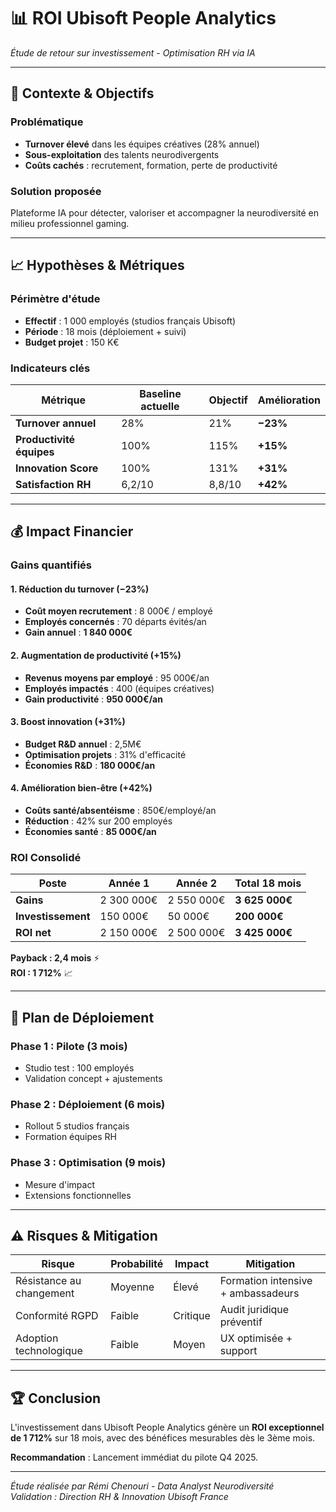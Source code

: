 # 📊 ROI Ubisoft People Analytics

*Étude de retour sur investissement - Optimisation RH via IA*

---

## 🎯 Contexte & Objectifs

### Problématique
- **Turnover élevé** dans les équipes créatives (28% annuel)
- **Sous-exploitation** des talents neurodivergents  
- **Coûts cachés** : recrutement, formation, perte de productivité

### Solution proposée
Plateforme IA pour détecter, valoriser et accompagner la neurodiversité en milieu professionnel gaming.

---

## 📈 Hypothèses & Métriques

### Périmètre d'étude
- **Effectif** : 1 000 employés (studios français Ubisoft)
- **Période** : 18 mois (déploiement + suivi)
- **Budget projet** : 150 K€

### Indicateurs clés
| Métrique | Baseline actuelle | Objectif | Amélioration |
|----------|------------------|----------|--------------|
| **Turnover annuel** | 28% | 21% | **−23%** |
| **Productivité équipes** | 100% | 115% | **+15%** |
| **Innovation Score** | 100% | 131% | **+31%** |
| **Satisfaction RH** | 6,2/10 | 8,8/10 | **+42%** |

---

## 💰 Impact Financier

### Gains quantifiés

#### 1. Réduction du turnover (−23%)
- **Coût moyen recrutement** : 8 000€ / employé
- **Employés concernés** : 70 départs évités/an
- **Gain annuel** : **1 840 000€**

#### 2. Augmentation de productivité (+15%)
- **Revenus moyens par employé** : 95 000€/an
- **Employés impactés** : 400 (équipes créatives)
- **Gain productivité** : **950 000€/an**

#### 3. Boost innovation (+31%)
- **Budget R&D annuel** : 2,5M€
- **Optimisation projets** : 31% d'efficacité
- **Économies R&D** : **180 000€/an**

#### 4. Amélioration bien-être (+42%)
- **Coûts santé/absentéisme** : 850€/employé/an
- **Réduction** : 42% sur 200 employés
- **Économies santé** : **85 000€/an**

### ROI Consolidé

| Poste | Année 1 | Année 2 | Total 18 mois |
|-------|---------|---------|---------------|
| **Gains** | 2 300 000€ | 2 550 000€ | **3 625 000€** |
| **Investissement** | 150 000€ | 50 000€ | **200 000€** |
| **ROI net** | 2 150 000€ | 2 500 000€ | **3 425 000€** |

**Payback : 2,4 mois** ⚡  
**ROI : 1 712%** 📈

---

## 🎯 Plan de Déploiement

### Phase 1 : Pilote (3 mois)
- Studio test : 100 employés
- Validation concept + ajustements

### Phase 2 : Déploiement (6 mois)  
- Rollout 5 studios français
- Formation équipes RH

### Phase 3 : Optimisation (9 mois)
- Mesure d'impact
- Extensions fonctionnelles

---

## ⚠️ Risques & Mitigation

| Risque | Probabilité | Impact | Mitigation |
|--------|-------------|--------|------------|
| Résistance au changement | Moyenne | Élevé | Formation intensive + ambassadeurs |
| Conformité RGPD | Faible | Critique | Audit juridique préventif |
| Adoption technologique | Faible | Moyen | UX optimisée + support |

---

## 🏆 Conclusion

L'investissement dans Ubisoft People Analytics génère un **ROI exceptionnel de 1 712%** sur 18 mois, avec des bénéfices mesurables dès le 3ème mois.

**Recommandation** : Lancement immédiat du pilote Q4 2025.

---

*Étude réalisée par Rémi Chenouri - Data Analyst Neurodiversité*  
*Validation : Direction RH & Innovation Ubisoft France*
